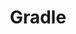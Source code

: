 ---
blog: https://blog.gradle.org/
codehost: https://github.com/gradle
images:
- gradle-ar21.svg
- gradle-icon.svg
logohandle: gradle
sort: gradle
title: Gradle
twitter: https://x.com/gradle
website: https://gradle.org/
wikipedia: https://en.wikipedia.org/wiki/Gradle
---
